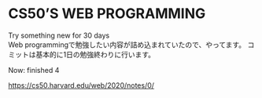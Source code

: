 # CS50’S WEB PROGRAMMING
Try something new for 30 days<br>
Web programmingで勉強したい内容が詰め込まれていたので、やってます。
コミットは基本的に1日の勉強終わりに行います。

Now: finished 4


https://cs50.harvard.edu/web/2020/notes/0/

